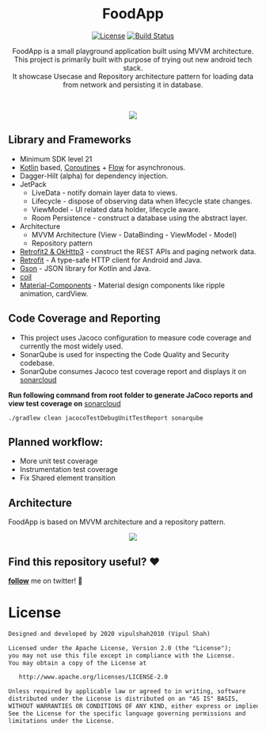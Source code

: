 <h1 align="center">FoodApp</h1>

<p align="center">
  <a href="https://opensource.org/licenses/Apache-2.0"><img alt="License" src="https://img.shields.io/badge/License-Apache%202.0-blue.svg"/></a>
  <a href="https://github.com/vipulshah2010/FoodApp/actions"><img alt="Build Status" src="https://github.com/skydoves/Pokedex/workflows/Android%20CI/badge.svg"/></a> 
</p>

<p align="center">  
FoodApp is a small playground application built using MVVM architecture.<br>This project is primarily built with purpose of trying out new android tech stack.<br>
It showcase Usecase and Repository architecture pattern for loading data from network and persisting it in database.
</p>
</br>

<p align="center">
<img src="/art/cover.png"/>
</p>

## Library and Frameworks
- Minimum SDK level 21
- [Kotlin](https://kotlinlang.org/) based, [Coroutines](https://github.com/Kotlin/kotlinx.coroutines) + [Flow](https://kotlin.github.io/kotlinx.coroutines/kotlinx-coroutines-core/kotlinx.coroutines.flow/) for asynchronous.
- Dagger-Hilt (alpha) for dependency injection.
- JetPack
  - LiveData - notify domain layer data to views.
  - Lifecycle - dispose of observing data when lifecycle state changes.
  - ViewModel - UI related data holder, lifecycle aware.
  - Room Persistence - construct a database using the abstract layer.
- Architecture
  - MVVM Architecture (View - DataBinding - ViewModel - Model)
  - Repository pattern
- [Retrofit2 & OkHttp3](https://github.com/square/retrofit) - construct the REST APIs and paging network data.
- [Retrofit](https://square.github.io/retrofit/) - A type-safe HTTP client for Android and Java.
- [Gson](https://github.com/google/gson) - JSON library for Kotlin and Java.
- [coil](https://github.com/coil-kt/coil)
- [Material-Components](https://github.com/material-components/material-components-android) - Material design components like ripple animation, cardView.

## Code Coverage and Reporting
 - This project uses Jacoco configuration to measure code coverage and currently the most widely used.
 - SonarQube is used for inspecting the Code Quality and Security codebase. 
 - SonarQube consumes Jacoco test coverage report and displays it on [sonarcloud](https://sonarcloud.io/dashboard?id=vipulshah2010_FoodApp)

**Run following command from root folder to generate JaCoco reports and view test coverage on** [sonarcloud](https://sonarcloud.io/dashboard?id=vipulshah2010_FoodApp)
 ```
./gradlew clean jacocoTestDebugUnitTestReport sonarqube
```

## Planned workflow:
- More unit test coverage
- Instrumentation test coverage
- Fix Shared element transition

## Architecture
FoodApp is based on MVVM architecture and a repository pattern.

<p align="center">
<img src="/art/architecture.png"/>
</p>

## Find this repository useful? :heart:
__[follow](https://twitter.com/_vipuls)__ me on twitter! 🤩

# License
```xml
Designed and developed by 2020 vipulshah2010 (Vipul Shah)

Licensed under the Apache License, Version 2.0 (the "License");
you may not use this file except in compliance with the License.
You may obtain a copy of the License at

   http://www.apache.org/licenses/LICENSE-2.0

Unless required by applicable law or agreed to in writing, software
distributed under the License is distributed on an "AS IS" BASIS,
WITHOUT WARRANTIES OR CONDITIONS OF ANY KIND, either express or implied.
See the License for the specific language governing permissions and
limitations under the License.
```
